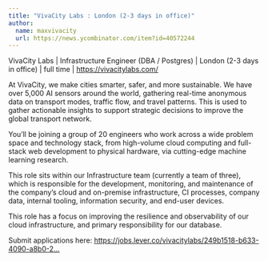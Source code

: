 ```yaml
---
title: "VivaCity Labs : London (2-3 days in office)"
author:
  name: maxvivacity
  url: https://news.ycombinator.com/item?id=40572244
---
```

VivaCity Labs | Infrastructure Engineer (DBA &#x2F; Postgres) | London (2-3 days in office) | full time | <a href="https:&#x2F;&#x2F;vivacitylabs.com&#x2F;" rel="nofollow">https:&#x2F;&#x2F;vivacitylabs.com&#x2F;</a>

At VivaCity, we make cities smarter, safer, and more sustainable. We have over 5,000 AI sensors around the world, gathering real-time anonymous data on transport modes, traffic flow, and travel patterns. This is used to gather actionable insights to support strategic decisions to improve the global transport network.

You’ll be joining a group of 20 engineers who work across a wide problem space and technology stack, from high-volume cloud computing and full-stack web development to physical hardware, via cutting-edge machine learning research.

This role sits within our Infrastructure team (currently a team of three), which is responsible for the development, monitoring, and maintenance of the company’s cloud and on-premise infrastructure, CI processes, company data, internal tooling, information security, and end-user devices.

This role has a focus on improving the resilience and observability of our cloud infrastructure, and primary responsibility for our database.

Submit applications here: <a href="https:&#x2F;&#x2F;jobs.lever.co&#x2F;vivacitylabs&#x2F;249b1518-b633-4090-a8b0-21a0dd01bbfb" rel="nofollow">https:&#x2F;&#x2F;jobs.lever.co&#x2F;vivacitylabs&#x2F;249b1518-b633-4090-a8b0-2...</a>
